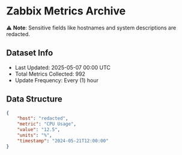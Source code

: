 # Zabbix Metrics Archive

⚠️ **Note**: Sensitive fields like hostnames and system descriptions are redacted.

## Dataset Info
- Last Updated: 2025-05-07 00:00 UTC
- Total Metrics Collected: 992
- Update Frequency: Every (1) hour

## Data Structure
```json
{
    "host": "redacted",
    "metric": "CPU Usage",
    "value": "12.5",
    "units": "%",
    "timestamp": "2024-05-21T12:00:00"
}
```

